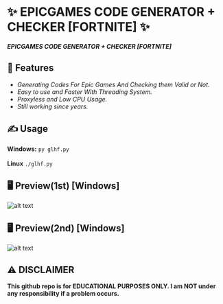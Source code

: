 # ✨ EPICGAMES CODE GENERATOR + CHECKER [FORTNITE] ✨
**_EPICGAMES CODE GENERATOR + CHECKER [FORTNITE]_**

##  👾 Features 
- _Generating Codes For Epic Games And Checking them Valid or Not._
- _Easy to use and Faster With Threading System._
- _Proxyless and Low CPU Usage._
- _Still working since years._

## ✍️ Usage 
**Windows:**
`py glhf.py`<br><br>
**Linux**
`./glhf.py`

## 🖥️ Preview(1st) [Windows]
![alt text](https://i.hizliresim.com/2t5oje3.png)

## 🖥️ Preview(2nd) [Windows]
![alt text](https://i.hizliresim.com/lbsr2ul.png)

## ⚠️ DISCLAIMER 
**This github repo is for EDUCATIONAL PURPOSES ONLY. I am NOT under any responsibility if a problem occurs.**
